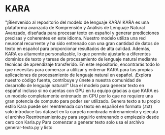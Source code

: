 # KARA
"¡Bienvenido al repositorio del modelo de lenguaje KARA! KARA es una plataforma avanzada de Komprensión y Análisis de Lenguaje Natural Avanzado, diseñada para procesar texto en español y generar predicciones precisas y coherentes en este idioma. Nuestro modelo utiliza una red neuronal recurrente y ha sido entrenado con una gran cantidad de datos de texto en español para proporcionar resultados de alta calidad. Además, KARA es altamente personalizable, lo que permite ajustarlo a diferentes dominios de texto y tareas de procesamiento de lenguaje natural mediante técnicas de aprendizaje transferido. En este repositorio, encontrarás todo lo que necesitas para comenzar a utilizar y entrenar KARA para tus propias aplicaciones de procesamiento de lenguaje natural en español. ¡Explora nuestro código fuente, contribuye y únete a nuestra comunidad de desarrollo de lenguaje natural!"
Usa el modelo para generar texto en español incluso si no cuentas con GPU en tu equipo gracias a que KARA es un modelo completamente entrenado en CPU por lo que no requiere una gran potencia de computo para poder ser utilizado.
Genera texto a tu propio estilo Kara puede ser reentrenada con texto en español en formato (.txt) solo introduce tus dataset en la carpeta nombrada entrenamiento y ejecuta el archivo Reentrenamiento.py para seguirlo entrenando o empiezalo desde cero con Karla.py 
Para comenzar a generar texto solo usa el archivo generar-texto.py y listo 
